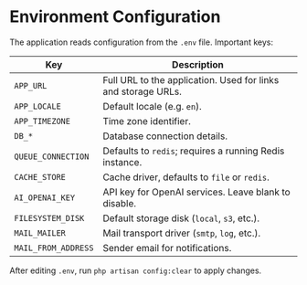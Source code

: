 # Environment Configuration

The application reads configuration from the `.env` file. Important keys:

| Key | Description |
| --- | --- |
| `APP_URL` | Full URL to the application. Used for links and storage URLs. |
| `APP_LOCALE` | Default locale (e.g. `en`). |
| `APP_TIMEZONE` | Time zone identifier. |
| `DB_*` | Database connection details. |
| `QUEUE_CONNECTION` | Defaults to `redis`; requires a running Redis instance. |
| `CACHE_STORE` | Cache driver, defaults to `file` or `redis`. |
| `AI_OPENAI_KEY` | API key for OpenAI services. Leave blank to disable. |
| `FILESYSTEM_DISK` | Default storage disk (`local`, `s3`, etc.). |
| `MAIL_MAILER` | Mail transport driver (`smtp`, `log`, etc.). |
| `MAIL_FROM_ADDRESS` | Sender email for notifications. |

After editing `.env`, run `php artisan config:clear` to apply changes.
